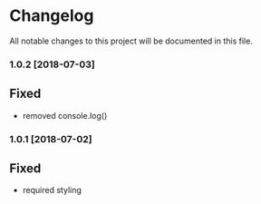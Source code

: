 # Changelog
All notable changes to this project will be documented in this file.

### 1.0.2 [2018-07-03]

## Fixed
* removed console.log()

### 1.0.1 [2018-07-02]

## Fixed
* required styling